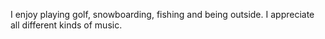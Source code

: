 I enjoy playing golf, snowboarding, fishing and being outside. I appreciate all different kinds of music. 
